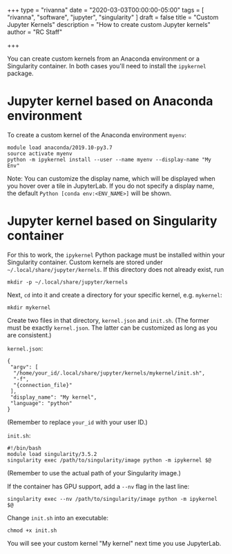 +++
type = "rivanna"
date = "2020-03-03T00:00:00-05:00"
tags = [
  "rivanna", "software", "jupyter", "singularity"
]
draft = false
title = "Custom Jupyter Kernels"
description = "How to create custom Jupyter kernels"
author = "RC Staff"

+++

You can create custom kernels from an Anaconda environment or a Singularity container.
In both cases you'll need to install the `ipykernel` package.

# Jupyter kernel based on Anaconda environment
To create a custom kernel of the Anaconda environment `myenv`:
```
module load anaconda/2019.10-py3.7
source activate myenv
python -m ipykernel install --user --name myenv --display-name "My Env"
```

Note: You can customize the display name, which will be displayed when you hover over a tile in JupyterLab. If you do not specify a display name, the default `Python [conda env:<ENV_NAME>]` will be shown.

# Jupyter kernel based on Singularity container
For this to work, the `ipykernel` Python package must be installed within your Singularity container.
Custom kernels are stored under `~/.local/share/jupyter/kernels`. If this directory does not already exist, run
```
mkdir -p ~/.local/share/jupyter/kernels
```
Next, `cd` into it and create a directory for your specific kernel, e.g. `mykernel`:
```
mkdir mykernel
```
Create two files in that directory, `kernel.json` and `init.sh`. (The former must be exactly `kernel.json`. The latter can be customized as long as you are consistent.)

`kernel.json`:
```
{
 "argv": [
  "/home/your_id/.local/share/jupyter/kernels/mykernel/init.sh",
  "-f",
  "{connection_file}"
 ],
 "display_name": "My kernel",
 "language": "python"
}
```
(Remember to replace `your_id` with your user ID.)

`init.sh`:
```
#!/bin/bash
module load singularity/3.5.2
singularity exec /path/to/singularity/image python -m ipykernel $@
```
(Remember to use the actual path of your Singularity image.)

If the container has GPU support, add a `--nv` flag in the last line:
```
singularity exec --nv /path/to/singularity/image python -m ipykernel $@
```
Change `init.sh` into an executable:
```
chmod +x init.sh
```

You will see your custom kernel "My kernel" next time you use JupyterLab.
